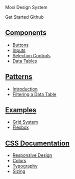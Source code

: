 <div class="mds front">
  <div class="flex flex-col items-center justify-center px-16">
    <p role="heading" aria-level="1" class="text-h1 text-center">Moxi Design System</p>
    <div class="grid sm:grid-cols-2 gap-12">
      <mc-button href="/getting-started.html" icon-left="ph-arrow-right">Get Started</mc-button>
      <mc-button href="https://github.com/moxiworks/mds" btn-type="ghost" icon-left="ph-github-logo">Github</mc-button>
    </div>
    <div class="grid md:grid-cols-2 mt-64 gap-24 sm:gap-48">
      <div class="bg-white px-40 py-32 shadow-1 rounded-lg">
        <h2 class="inline-flex items-center my-0 mb-16">
          <div class="flex items-center justify-center w-32 h-32 rounded-full mr-12 text-2 bg-primary text-white">
            <i role="presentation" class="ph-cube-fill"></i>
          </div>
          <a href="/components/inputs.html" class="text-primary">
            Components
          </a>
        </h2>
        <ul class="pl-0">
          <li><a href="/components/buttons.html">Buttons</a></li>
          <li><a href="/components/inputs.html">Inputs</a></li>
          <li><a href="/components/selection-controls.html">Selection Controls</a></li>
          <li><a href="/components/tables.html">Data Tables</a></li>
        </ul>
      </div>
      <div class="bg-white px-40 py-32 shadow-1 rounded-lg">
        <h2 class="inline-flex items-center my-0 mb-16">
          <div class="flex items-center justify-center w-32 h-32 rounded-full mr-12 text-2 bg-primary text-white">
            <i role="presentation" class="ph-magic-wand-fill"></i>
          </div>
          <a href="/patterns/introduction.html" class="text-primary">
            Patterns
          </a>
        </h2>
        <ul class="pl-0">
          <li><a href="/patterns/introduction.html">Introduction</a></li>
          <li><a href="/patterns/filters.html">Filtering a Data Table</a></li>
        </ul>
      </div>
      <div class="bg-white px-40 py-32 shadow-1 rounded-lg">
        <h2 class="inline-flex items-center my-0 mb-16">
          <div class="flex items-center justify-center w-32 h-32 rounded-full mr-12 text-2 bg-primary text-white">
            <i role="presentation" class="ph-layout-fill"></i>
          </div>
          <a href="/examples/grid.html" class="text-primary">
            Examples
          </a>
        </h2>
        <ul class="pl-0">
          <li><a href="/examples/grid.html">Grid System</a></li>
          <li><a href="/examples/flex.html">Flexbox</a></li>
        </ul>
      </div>
      <div class="bg-white px-40 py-32 shadow-1 rounded-lg">
        <h2 class="inline-flex items-center my-0 mb-16">
          <div class="flex items-center justify-center w-32 h-32 rounded-full mr-12 text-2 bg-primary text-white">
            <i role="presentation" class="ph-palette-fill"></i>
          </div>
          <a href="/css-documentation/" class="text-primary leading-none">
            CSS Documentation
          </a>
        </h2>
        <ul class="pl-0">
          <li><a href="/css-documentation/layout/responsive-design.html">Responsive Design</a></li>
          <li><a href="/css-documentation/colors.html">Colors</a></li>
          <li><a href="/css-documentation/typography.html">Typography</a></li>
          <li><a href="/css-documentation/sizing/width.html">Sizing</a></li>
        </ul>
      </div>
    </div>
  </div>
</div>

